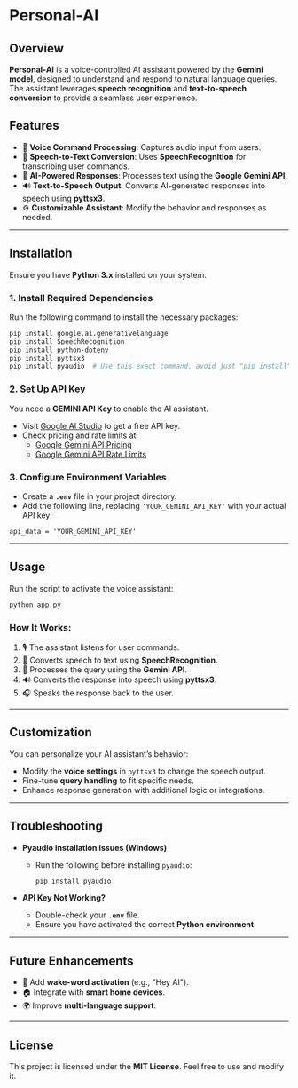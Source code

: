 # Personal-AI

## Overview
**Personal-AI** is a voice-controlled AI assistant powered by the **Gemini model**, designed to understand and respond to natural language queries. The assistant leverages **speech recognition** and **text-to-speech conversion** to provide a seamless user experience.

## Features
- 🎤 **Voice Command Processing**: Captures audio input from users.
- 📝 **Speech-to-Text Conversion**: Uses **SpeechRecognition** for transcribing user commands.
- 🤖 **AI-Powered Responses**: Processes text using the **Google Gemini API**.
- 🔊 **Text-to-Speech Output**: Converts AI-generated responses into speech using **pyttsx3**.
- ⚙️ **Customizable Assistant**: Modify the behavior and responses as needed.

---

## Installation

Ensure you have **Python 3.x** installed on your system.

### 1. Install Required Dependencies
Run the following command to install the necessary packages:

```sh
pip install google.ai.generativelanguage
pip install SpeechRecognition
pip install python-dotenv
pip install pyttsx3
pip install pyaudio  # Use this exact command, avoid just "pip install"
```

### 2. Set Up API Key
You need a **GEMINI API Key** to enable the AI assistant.

- Visit [Google AI Studio](https://aistudio.google.com/app/apikey) to get a free API key.
- Check pricing and rate limits at:
  - [Google Gemini API Pricing](https://ai.google.dev/gemini-api/docs/pricing)
  - [Google Gemini API Rate Limits](https://ai.google.dev/gemini-api/docs/rate-limits)

### 3. Configure Environment Variables
- Create a **`.env`** file in your project directory.
- Add the following line, replacing `'YOUR_GEMINI_API_KEY'` with your actual API key:

```env
api_data = 'YOUR_GEMINI_API_KEY'
```

---

## Usage

Run the script to activate the voice assistant:

```sh
python app.py
```

### How It Works:
1. 🎙️ The assistant listens for user commands.
2. 📝 Converts speech to text using **SpeechRecognition**.
3. 🤖 Processes the query using the **Gemini API**.
4. 🔊 Converts the response into speech using **pyttsx3**.
5. 🎧 Speaks the response back to the user.

---

## Customization

You can personalize your AI assistant’s behavior:

- Modify the **voice settings** in `pyttsx3` to change the speech output.
- Fine-tune **query handling** to fit specific needs.
- Enhance response generation with additional logic or integrations.

---

## Troubleshooting

- **Pyaudio Installation Issues (Windows)**
  - Run the following before installing `pyaudio`:
  
    ```sh
    pip install pyaudio
    ```

- **API Key Not Working?**
  - Double-check your **`.env`** file.
  - Ensure you have activated the correct **Python environment**.

---

## Future Enhancements
- 🚀 Add **wake-word activation** (e.g., "Hey AI").
- 🏠 Integrate with **smart home devices**.
- 🌍 Improve **multi-language support**.

---

## License
This project is licensed under the **MIT License**. Feel free to use and modify it.
